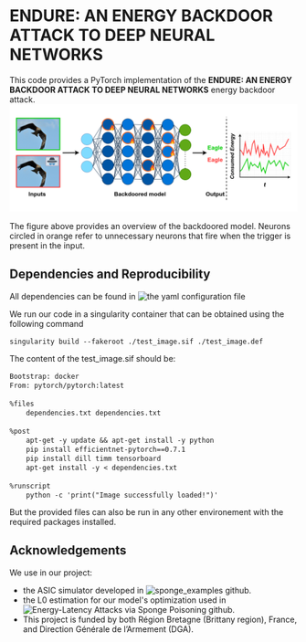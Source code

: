 # ENDURE: AN ENERGY BACKDOOR ATTACK TO DEEP NEURAL NETWORKS
This code provides a PyTorch implementation of the **ENDURE: AN ENERGY BACKDOOR ATTACK TO DEEP NEURAL NETWORKS** energy backdoor attack. 
![backdoored model](model.png)

The figure above provides an overview of the backdoored model. Neurons circled in orange refer to unnecessary neurons that fire when the trigger is present in the input.

## Dependencies and Reproducibility
All dependencies can be found in ![the yaml configuration file](env.yml)

We run our code in a singularity container that can be obtained using the following command

```shell
singularity build --fakeroot ./test_image.sif ./test_image.def
```
The content of the test_image.sif should be:

```shell
Bootstrap: docker
From: pytorch/pytorch:latest

%files
    dependencies.txt dependencies.txt

%post
    apt-get -y update && apt-get install -y python    
    pip install efficientnet-pytorch==0.7.1
    pip install dill timm tensorboard
    apt-get install -y < dependencies.txt

%runscript
    python -c 'print("Image successfully loaded!")'
```
But the provided files can also be run in any other environement with the required packages installed.

## Acknowledgements
We use in our project:
  * the ASIC simulator developed in ![sponge_examples github](https://github.com/iliaishacked/sponge_examples).
  * the L0 estimation for our model's optimization used in ![Energy-Latency Attacks via Sponge Poisoning github](https://github.com/Cinofix/sponge_poisoning_energy_latency_attack).
  * This project is funded by both Région Bretagne (Brittany region), France, and Direction Générale de l’Armement (DGA).
